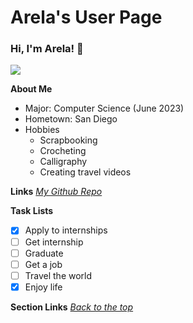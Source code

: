 <!-- ---
layout: default
--- -->

# Arela's User Page
### Hi, I'm Arela! :wave:
![](/assets/Webp.net-resizeimage.jpg)

**About Me**
- Major: Computer Science (June 2023)
- Hometown: San Diego
- Hobbies
  - Scrapbooking
  - Crocheting
  - Calligraphy
  - Creating travel videos 
 
**Links**
*[My Github Repo](https://github.com/arelae/arelae.github.io)*

**Task Lists**
- [x] Apply to internships
- [ ] Get internship
- [ ] Graduate
- [ ] Get a job
- [ ] Travel the world
- [x] Enjoy life

**Section Links**
*[Back to the top](#arelas-user-page)*